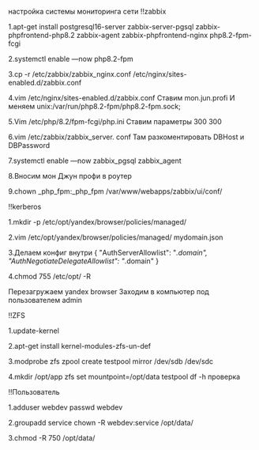 настройка системы мониторинга сети
!!zabbix 

1.apt-get install postgresql16-server zabbix-server-pgsql zabbix-phpfrontend-php8.2 zabbix-agent 
zabbix-phpfrontend-nginx php8.2-fpm-fcgi

2.systemctl enable —now php8.2-fpm

3.cp -r /etc/zabbix/zabbix_nginx.conf 
/etc/nginx/sites-enabled.d/zabbix.conf

4.vim /etc/nginx/sites-enabled.d/zabbix.conf
Ставим mon.jun.profi
И меняем unix:/var/run/php8.2-fpm/php8.2-fpm.sock;

5.Vim /etc/php/8.2/fpm-fcgi/php.ini
Ставим параметры 300 300

6.vim /etc/zabbix/zabbix_server. conf
Там разкоментировать DBHost и DBPassword

7.systemctl enable —now zabbix_pgsql zabbix_agent

8.Вносим мон Джун профи в роутер

9.chown _php_fpm:_php_fpm /var/www/webapps/zabbix/ui/conf/


!!kerberos

1.mkdir -p /etc/opt/yandex/browser/policies/managed/

2.vim /etc/opt/yandex/browser/policies/managed/
mydomain.json

3.Делаем конфиг внутри
{
"AuthServerAllowlist": "*.domain",
"AuthNegotiateDelegateAllowlist": "*.domain"
}

4.chmod 755 /etc/opt/ -R

Перезагружаем yandex browser
Заходим в компьютер под пользователем admin


!!ZFS 

1.update-kernel

2.apt-get install kernel-modules-zfs-un-def 

3.modprobe zfs
  zpool create testpool mirror /dev/sdb /dev/sdc

4.mkdir /opt/app
  zfs set mountpoint=/opt/data testpool
  df -h проверка


!!Пользователь

1.adduser webdev
  passwd webdev

2.groupadd service 
  chown -R webdev:service /opt/data/

3.chmod -R 750 /opt/data/


